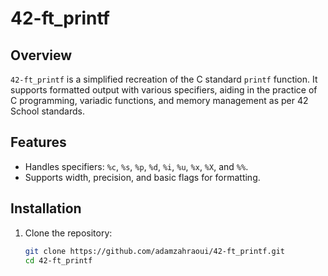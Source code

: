 # 42-ft_printf

## Overview
`42-ft_printf` is a simplified recreation of the C standard `printf` function. It supports formatted output with various specifiers, aiding in the practice of C programming, variadic functions, and memory management as per 42 School standards.

## Features
- Handles specifiers: `%c`, `%s`, `%p`, `%d`, `%i`, `%u`, `%x`, `%X`, and `%%`.
- Supports width, precision, and basic flags for formatting.

## Installation
1. Clone the repository:
   ```bash
   git clone https://github.com/adamzahraoui/42-ft_printf.git
   cd 42-ft_printf
